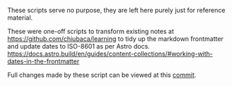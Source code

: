 These scripts serve no purpose, they are left here purely just for reference material.

These were one-off scripts to transform existing notes at https://github.com/chiubaca/learning to tidy up the markdown frontmatter and update dates to ISO-8601 as per Astro docs.
https://docs.astro.build/en/guides/content-collections/#working-with-dates-in-the-frontmatter

Full changes made by these script can be viewed at this [commit](https://github.com/chiubaca/learning/commit/7da318a1def1d6e35b94d1bbd792a508f39024b5).
